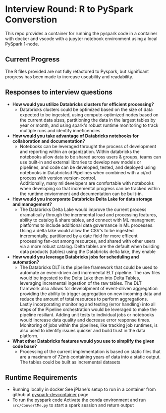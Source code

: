 # Interview Round: R to PySpark Converstion

This repo provides a container for running the pyspark code in a container with docker and vscode with a jupyter notebook environment using a local PySpark 1-node.

## Current Progress
The R files provided are not fully refactored to Pyspark, but significant progress has been made to increase useability and readability.

## Responses to interview questions
- **How would you utilize Databricks clusters for efficient processing?**
    - Databricks clusters could be optimized based on the size of data expected to be ingested, using compute-optimized nodes based on the current data sizes, partitioning the data in the largest tables by year or month, and using spark's robust runtime monitoring to track multiple runs and identify inneficencies.
- **How would you take advantage of Databricks notebooks for collaboration and documentation?**
    - Notebooks can be leveraged throught the process of development and reporting within an organization.  Within databricks the notebooks allow data to be shared across users & groups, teams can use built-in and external libraries to develop new models or pipelines, and code can be developed, tested, and deployed using notebooks in Databricksd Pipelines when combined with a ci/cd process with version version-control.  
    Additionally, many ml developers are comfortable with notebooks when developing so that incremental progress can be tracked within the runtime enviornment and documentation can be built-in.
- **How would you incorporate Databricks Delta Lake for data storage and management?**
    - The Databricks Delta Lake would improve the current process dramatically through the incremental load and processing features, ability to catalog & share tables, and connect with ML managment platforms to include additional data governance in ML processes.  
    Using a delta lake would allow the CSV's to be ingested incrementally, partitioned by a date field for more efficent processing fan-out among resources, and shared with other users via a more robust catalog.
    Delta tables are the default when building data products (tables) using the Databricks delta lake, they enable 
- **How would you leverage Databricks jobs for scheduling and automation?**
    - The Databricks DLT is the pipeline framework that could be used to automate an even-driven and incremental ELT pipeline.  The raw files would be ingested to the Delta Lake then into Delta Tables, leveraging incremental ingestion of the raw tables.  The DLT framwork also allows for develolpment of event-driven aggregation providing the ability to trigger aggregation on new incoming data and reduce the amount of total resources to perform aggregations.  
    Lastly incorporating monitoring and testing (error handling) into all steps of the Pipeline orchestration would be leveraged to make the pipeline resiliant.  Adding unit tests to individual jobs or notebooks would increase data quality and decrease error response times.  Monitoring of jobs within the pipelines, like tracking job runtimes, is also used to identify issues quicker and build trust in the data platform.
- **What other Databricks features would you use to simplify the given code base?**
    - Processing of the current implementation is based on static files that are a maximum of 72mb containing years of data into a static output.  The tables could be built as incremental datasets

## Runtime Requirements
- Running locally in docker
    See jPlane's setup to run in a container from github at [pyspark-devcontainer](https://github.com/jplane/pyspark-devcontainer) page
- To run the pyspark code
    Activate the conda environment and run `src/ConvertMe.py` to start a spark session and return output
